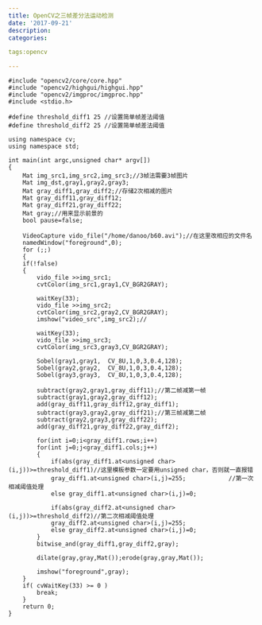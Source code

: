 ```yaml
---
title: OpenCV之三帧差分法运动检测
date: '2017-09-21'
description:
categories:

tags:opencv

---
```


>

	#include "opencv2/core/core.hpp"
	#include "opencv2/highgui/highgui.hpp"
	#include "opencv2/imgproc/imgproc.hpp"
	#include <stdio.h>

	#define threshold_diff1 25 //设置简单帧差法阈值
	#define threshold_diff2 25 //设置简单帧差法阈值

	using namespace cv;
	using namespace std;

	int main(int argc,unsigned char* argv[])
	{
	    Mat img_src1,img_src2,img_src3;//3帧法需要3帧图片
	    Mat img_dst,gray1,gray2,gray3;
	    Mat gray_diff1,gray_diff2;//存储2次相减的图片
	    Mat gray_diff11,gray_diff12;
	    Mat gray_diff21,gray_diff22;
	    Mat gray;//用来显示前景的
	    bool pause=false;
	    
	    VideoCapture vido_file("/home/danoo/b60.avi");//在这里改相应的文件名
	    namedWindow("foreground",0);
	    for (;;)
	    {
		if(!false)
		{
		    vido_file >>img_src1;
		    cvtColor(img_src1,gray1,CV_BGR2GRAY);
		    
		    waitKey(33);
		    vido_file >>img_src2;
		    cvtColor(img_src2,gray2,CV_BGR2GRAY);
		    imshow("video_src",img_src2);//
		    
		    waitKey(33);
		    vido_file >>img_src3;
		    cvtColor(img_src3,gray3,CV_BGR2GRAY);
		    
		    Sobel(gray1,gray1,  CV_8U,1,0,3,0.4,128);
		    Sobel(gray2,gray2,  CV_8U,1,0,3,0.4,128);
		    Sobel(gray3,gray3,  CV_8U,1,0,3,0.4,128);
		    
		    subtract(gray2,gray1,gray_diff11);//第二帧减第一帧
		    subtract(gray1,gray2,gray_diff12);
		    add(gray_diff11,gray_diff12,gray_diff1);
		    subtract(gray3,gray2,gray_diff21);//第三帧减第二帧
		    subtract(gray2,gray3,gray_diff22);
		    add(gray_diff21,gray_diff22,gray_diff2);
		    
		    for(int i=0;i<gray_diff1.rows;i++)
			for(int j=0;j<gray_diff1.cols;j++)
			{
			    if(abs(gray_diff1.at<unsigned char>(i,j))>=threshold_diff1)//这里模板参数一定要用unsigned char，否则就一直报错
				gray_diff1.at<unsigned char>(i,j)=255;            //第一次相减阈值处理
			    else gray_diff1.at<unsigned char>(i,j)=0;
			    
			    if(abs(gray_diff2.at<unsigned char>(i,j))>=threshold_diff2)//第二次相减阈值处理
				gray_diff2.at<unsigned char>(i,j)=255;
			    else gray_diff2.at<unsigned char>(i,j)=0;
			}
		    bitwise_and(gray_diff1,gray_diff2,gray);
		    
		    dilate(gray,gray,Mat());erode(gray,gray,Mat());
		    
		    imshow("foreground",gray);
		}
		if( cvWaitKey(33) >= 0 )
		    break;
	    }
	    return 0;
	}

>

